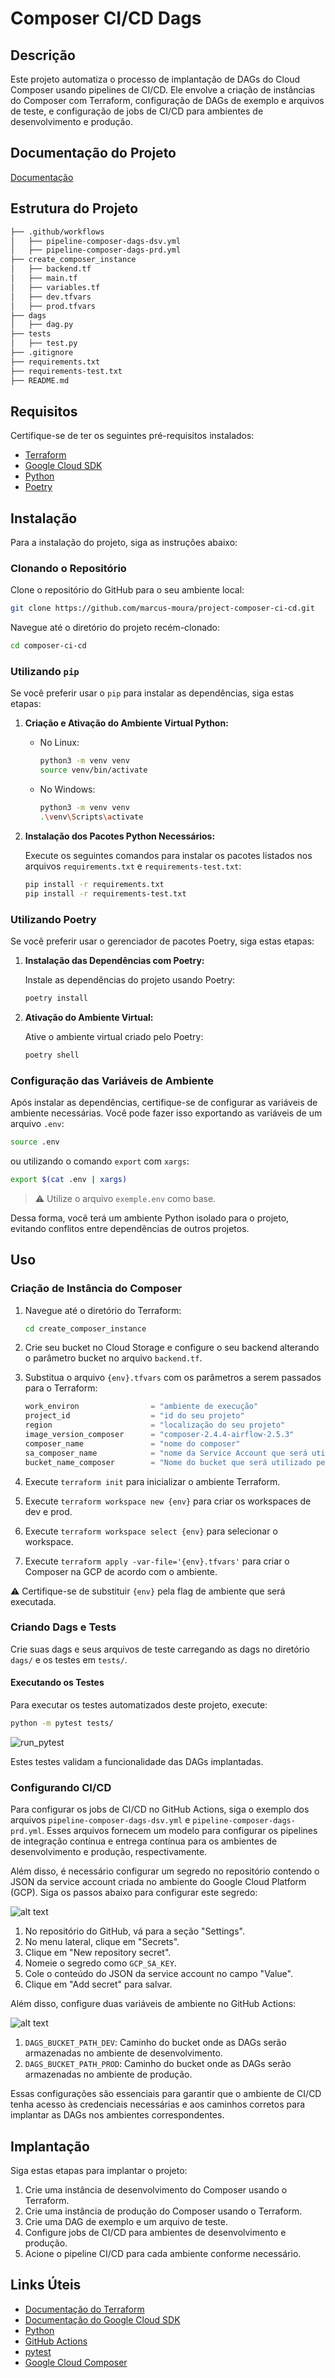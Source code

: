 # Composer CI/CD Dags
## Descrição
Este projeto automatiza o processo de implantação de DAGs do Cloud Composer usando pipelines de CI/CD. Ele envolve a criação de instâncias do Composer com Terraform, configuração de DAGs de exemplo e arquivos de teste, e configuração de jobs de CI/CD para ambientes de desenvolvimento e produção.

## Documentação do Projeto
[Documentação](https://marcus-moura.github.io/project-composer-ci-cd/)

## Estrutura do Projeto

```bash
├── .github/workflows
│   ├── pipeline-composer-dags-dsv.yml
│   ├── pipeline-composer-dags-prd.yml
├── create_composer_instance
│   ├── backend.tf
│   ├── main.tf
│   ├── variables.tf
│   ├── dev.tfvars
│   ├── prod.tfvars
├── dags
│   ├── dag.py
├── tests
│   ├── test.py
├── .gitignore
├── requirements.txt
├── requirements-test.txt
├── README.md
``````

## Requisitos

Certifique-se de ter os seguintes pré-requisitos instalados:

- [Terraform](https://www.terraform.io/)
- [Google Cloud SDK](https://cloud.google.com/sdk)
- [Python](https://www.python.org/)
- [Poetry](https://python-poetry.org/docs/)

## Instalação

Para a instalação do projeto, siga as instruções abaixo:

### Clonando o Repositório

Clone o repositório do GitHub para o seu ambiente local:

```bash
git clone https://github.com/marcus-moura/project-composer-ci-cd.git
```

Navegue até o diretório do projeto recém-clonado:

```bash
cd composer-ci-cd
```

### Utilizando `pip`

Se você preferir usar o `pip` para instalar as dependências, siga estas etapas:

1. **Criação e Ativação do Ambiente Virtual Python:**

    - No Linux:
        ```bash
        python3 -m venv venv
        source venv/bin/activate
        ```

    - No Windows:
        ```bash
        python3 -m venv venv
        .\venv\Scripts\activate
        ```

2. **Instalação dos Pacotes Python Necessários:**

    Execute os seguintes comandos para instalar os pacotes listados nos arquivos `requirements.txt` e `requirements-test.txt`:

    ```bash
    pip install -r requirements.txt
    pip install -r requirements-test.txt
    ```

### Utilizando Poetry

Se você preferir usar o gerenciador de pacotes Poetry, siga estas etapas:

1. **Instalação das Dependências com Poetry:**

    Instale as dependências do projeto usando Poetry:

    ```bash
    poetry install
    ```

2. **Ativação do Ambiente Virtual:**

    Ative o ambiente virtual criado pelo Poetry:

    ```bash
    poetry shell
    ```

### Configuração das Variáveis de Ambiente

Após instalar as dependências, certifique-se de configurar as variáveis de ambiente necessárias. Você pode fazer isso exportando as variáveis de um arquivo `.env`:

```bash
source .env
```

ou utilizando o comando `export` com `xargs`:

```bash
export $(cat .env | xargs)
```

> ⚠️ Utilize o arquivo ``exemple.env`` como base.

Dessa forma, você terá um ambiente Python isolado para o projeto, evitando conflitos entre dependências de outros projetos.

## Uso

### Criação de Instância do Composer

1. Navegue até o diretório do Terraform:

    ```bash
    cd create_composer_instance
    ```
2. Crie seu bucket no Cloud Storage e configure o seu backend alterando o parâmetro bucket no arquivo `backend.tf`.

3. Substitua o arquivo `{env}.tfvars` com os parâmetros a serem passados para o Terraform:

    ```tf
    work_environ                = "ambiente de execução"
    project_id                  = "id do seu projeto"
    region                      = "localização do seu projeto"
    image_version_composer      = "composer-2.4.4-airflow-2.5.3"
    composer_name               = "nome do composer"
    sa_composer_name            = "nome da Service Account que será utilizada pelo Composer"
    bucket_name_composer        = "Nome do bucket que será utilizado pelo Composer."
    ```

4. Execute `terraform init` para inicializar o ambiente Terraform.
5. Execute `terraform workspace new {env}` para criar os workspaces de dev e prod.
6. Execute `terraform workspace select {env}` para selecionar o workspace.
7. Execute `terraform apply -var-file='{env}.tfvars'` para criar o Composer na GCP de acordo com o ambiente.

⚠️ Certifique-se de substituir `{env}` pela flag de ambiente que será executada.

### Criando Dags e Tests
Crie suas dags e seus arquivos de teste carregando as dags no diretório `dags/` e os testes em `tests/`.

#### Executando os Testes

Para executar os testes automatizados deste projeto, execute:

```bash
python -m pytest tests/
```

![run_pytest](images/run_pytest.png)

Estes testes validam a funcionalidade das DAGs implantadas.

### Configurando CI/CD

Para configurar os jobs de CI/CD no GitHub Actions, siga o exemplo dos arquivos `pipeline-composer-dags-dsv.yml` e `pipeline-composer-dags-prd.yml`. Esses arquivos fornecem um modelo para configurar os pipelines de integração contínua e entrega contínua para os ambientes de desenvolvimento e produção, respectivamente.

Além disso, é necessário configurar um segredo no repositório contendo o JSON da service account criada no ambiente do Google Cloud Platform (GCP). Siga os passos abaixo para configurar este segredo:

![alt text](images/config_secret.png)

1. No repositório do GitHub, vá para a seção "Settings".
2. No menu lateral, clique em "Secrets".
3. Clique em "New repository secret".
4. Nomeie o segredo como `GCP_SA_KEY`.
5. Cole o conteúdo do JSON da service account no campo "Value".
6. Clique em "Add secret" para salvar.

Além disso, configure duas variáveis de ambiente no GitHub Actions:

![alt text](images/config_variaveis.png)

1. `DAGS_BUCKET_PATH_DEV`: Caminho do bucket onde as DAGs serão armazenadas no ambiente de desenvolvimento.
2. `DAGS_BUCKET_PATH_PROD`: Caminho do bucket onde as DAGs serão armazenadas no ambiente de produção.

Essas configurações são essenciais para garantir que o ambiente de CI/CD tenha acesso às credenciais necessárias e aos caminhos corretos para implantar as DAGs nos ambientes correspondentes.

## Implantação

Siga estas etapas para implantar o projeto:

1. Crie uma instância de desenvolvimento do Composer usando o Terraform.
2. Crie uma instância de produção do Composer usando o Terraform.
3. Crie uma DAG de exemplo e um arquivo de teste.
4. Configure jobs de CI/CD para ambientes de desenvolvimento e produção.
5. Acione o pipeline CI/CD para cada ambiente conforme necessário.

## Links Úteis

- [Documentação do Terraform](https://learn.hashicorp.com/tutorials/terraform/install-cli)
- [Documentação do Google Cloud SDK](https://cloud.google.com/sdk)
- [Python](https://www.python.org/)
- [GitHub Actions](https://docs.github.com/pt/actions)
- [pytest](https://docs.pytest.org/en/7.0.x/)
- [Google Cloud Composer](https://cloud.google.com/composer)
